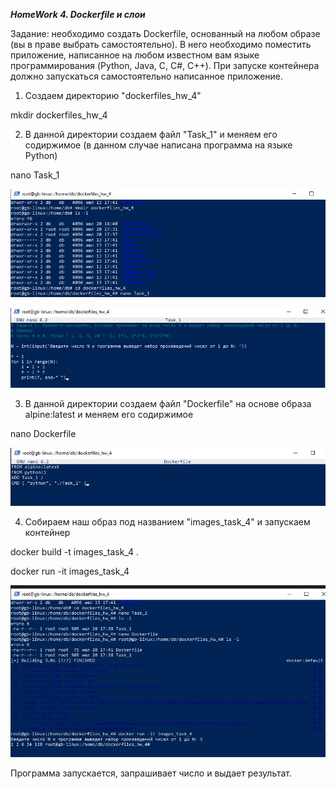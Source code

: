 ***HomeWork 4. Dockerfile и слои***
 
Задание: необходимо создать Dockerfile, основанный на любом образе (вы в праве выбрать самостоятельно).
В него необходимо поместить приложение, написанное на любом известном вам языке программирования (Python, Java, C, С#, C++).
При запуске контейнера должно запускаться самостоятельно написанное приложение.

1. Создаем директорию "dockerfiles_hw_4"

mkdir dockerfiles_hw_4

2. В данной директории создаем файл "Task_1" и меняем его содиржимое (в данном случае написана программа на языке Python)

nano Task_1

![](001.jpg)

![](002.jpg)

3. В данной директории создаем файл "Dockerfile" на основе образа alpine:latest и меняем его содиржимое

nano Dockerfile

![](003.jpg)

4. Собираем наш образ под названием "images_task_4" и запускаем контейнер

docker build -t images_task_4 .

docker run -it images_task_4

![](004.jpg)

Программа запускается, запрашивает число и выдает результат.
